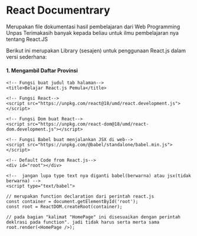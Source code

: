 # React Documentrary

Merupakan file dokumentasi hasil pembelajaran dari Web Programming Unpas
Terimakasih banyak kepada beliau untuk ilmu pembelajaran nya tentang React.JS

Berikut ini merupakan Library (sesajen) untuk penggunaan React.js dalam versi sederhana:

#### 1. Mengambil Daftar Provinsi

<!-- Perintah berikut dapat diletakan langsung di Head atau di body-->
<head>
    
    <!-- Fungsi buat judul tab halaman-->
    <title>Belajar React.js Pemula</title>

    <!-- Fungsi React-->
    <script src="https://unpkg.com/react@18/umd/react.development.js"></script>

    <!-- Fungsi Dom buat React-->
    <script src="https://unpkg.com/react-dom@18/umd/react-dom.development.js"></script> 

    <!-- Fungsi Babel buat menjalankan JSX di web-->
    <script src="https://unpkg.com/@babel/standalone/babel.min.js"></script>

</head>

<body>

    <!-- Default Code from React.js-->
    <div id="root"></div>

    <!--  jangan lupa type text nya diganti babel(berwarna) atau jsx(tidak berwarna) -->
    <script type="text/babel">

    // merupakan function declaration dari perintah react.js
    const container = document.getElementById('root');
    const root = ReactDOM.createRoot(container);

    // pada bagian "kalimat "HomePage" ini disesuaikan dengan perintah deklrasi pada function". jadi tidak harus serta merta sama
    root.render(<HomePage />);

</body>

